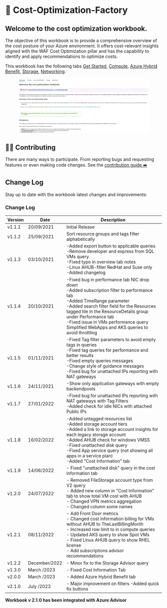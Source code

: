 # 🧰 Cost-Optimization-Factory

## Welcome to the **cost optimization workbook**. 
The objective of this workbook is to provide a comprehensive overview of the cost posture of your Azure environment. It offers cost-relevant insights aligned with the WAF Cost Optimization pillar and has the capability to identify and apply recommendations to optimize costs.

This workbook has the following tabs [Get Started](/workbook/modules/GetStarted), [Compute](/workbook/modules/Compute), [Azure Hybrid Benefit](/workbook/modules/AHUB), [Storage](/workbook/modules/Storage), [Networking](/workbook/modules/Networking).


<figure>
    <img src="workbook/images/Welcome.jpg" alt="Cost Optimization workbook Welcome page showing all the other tabs.">
</figure>


## 👩‍💻 Contributing

There are many ways to participate. From reporting bugs and requesting features or even making code changes. See the [contribution guide ➡️](./contributing.md)


## Change Log

Stay up to date with the workbook latest changes and improvements:

### Change Log

|Version|Date|Description|
|---|---|---|
|v1.1.1| 20/09/2021 | Initial Release
|v1.1.2| 25/09/2021 | Sort resource groups and tags filter alphabetically
|v1.1.3| 03/10/2021 |-Added export button to applicable queries<br>-Remove developer and express from SQL VMs query<br>-Fixed typo in overview tab notes<br>-Linux AHUB-filter RedHat and Suse only<br>-Added changelog
|v1.1.4| 20/10/2021 | -Fixed bug in performance tab NIC drop down <br>-Added subscription filter to performance tab<br>-Added TimeRange parameter<br>-Added search filter field for the Resources tagged tile in the ResourceDetails group under Performance tab<br>-Fixed issue in VMs performance query<br>Simplified WebApps and AKS queries to avoid throttling
|v1.1.5| 01/11/2021 | -Fixed Tag filter parameters to avoid empty tags in queries <br> -Fixed tag queries for performance and better results <br> -Fixed empty queries messages <br>-Change style of guidance messages<br>-Fixed bug for unattached IPs reporting with NAT gateways|
|v1.1.6| 24/11/2021 | -Show only application gateways with empty backendpools|
|v1.1.7| 27/01/2022 | -Fixed bug for unattached IPs reporting with NAT gateways with Tag Filters <br> -Added check for idle NICs with attached Public IPs|
|v1.1.8| 16/02/2022 | -Added untagged resources list <br> -Added storage account tiers <br> -Added a link to storage account insights for each legacy storage account <br> -Added AHUB check for windows VMSS <br> -Fixed unattached disk query <br> -Fixed App service query (not showing all apps in a service plan) <br> -Added "Cost Information" tab|
|v1.1.9| 14/06/2022 | - Fixed "unattached disk" query in the cost information tab |
|v1.2.0| 24/07/2022 | - Removed FileStorage account type from V2 query <br> - Added new column in "Cost Information" tab to show total VM cost with AHUB <br> - Changed VPN metrics aggregation <br> - Changed column some names |
|v1.2.1| 08/11/2022 | - Add Front Door metrics <br> - Changed cost information billing for VMs without AHUB to TheLastBillingMonth <br> - Increased row limit to in compute queries  <br> - Updated AKS query to show Spot VMs  <br> - Fixed Linux AHUB query to show RHEL license <br> - Add subscriptions advisor recommendations |
|v1.2.2| December/2022 | - Minor fix to the Storage Advisor query |
|v1.3.0 | March /2023 | - Fixed Cost Information Tab |
|v2.0.0 | March /2023 | - Added Azure Hybrid Benefit tab|
|v2.1.0 |July /2023 | - Major improvement on filters -Added quick fix buttons |

**Workbook v 2.1.0 has been integrated with Azure Advisor**


